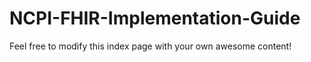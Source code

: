 # NCPI-FHIR-Implementation-Guide

Feel free to modify this index page with your own awesome content!